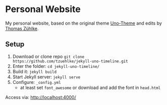 # Personal Website
My personal website, based on the original theme [Uno-Theme](https://github.com/joshgerdes/jekyll-uno) and edits by [Thomas Zühlke](https://github.com/tzuehlke/jekyll-uno-timeline). 

## Setup
1. Download or clone repo `git clone https://github.com/tzuehlke/jekyll-uno-timeline.git`
2. Enter the folder: `cd jekyll-uno-timeline/`
3. Build it: `jekyll build`
4. Start Jekyll server: `jekyll serve`
5. Configure: `_config.yml`
   * at least set `font_awesome` or download and add the font in `head.html`

Access via: [http://localhost:4000/](http://localhost:4000/)

